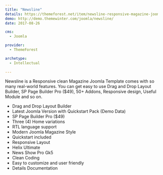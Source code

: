 ```yaml
---
title: "Newsline"
details: https://themeforest.net/item/newsline-responsive-magazine-joomla-template/7356271
demo: http://demo.themewinter.com/joomla/newsline/
date: 2017-08-26

cms: 
  - Joomla

provider: 
  - ThemeForest

archetype:
  - Intellectual
  
---
```


Newsline is a Responsive clean Magazine Joomla Template comes with so many real-world features. You can get easy to use Drag and Drop Layout Builder, SP Page Builder Pro ($49), 50+ Addons, Responsive design, Useful Module and so on.

- Drag and Drop Layout Builder
- Latest Joomla Version with Quickstart Pack (Demo Data)
- SP Page Builder Pro ($49)
- Three (4) Home variations
- RTL language support
- Modern Joomla Magazine Style
- Quickstart included
- Responsive Layout
- Helix Ultimate
- News Show Pro Gk5
- Clean Coding
- Easy to customize and user friendly
- Details Documentation


